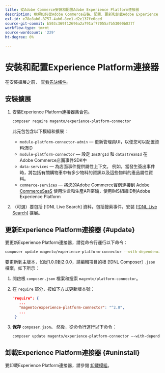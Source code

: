 ```yaml
---
title: 從Adobe Commerce安裝和配置Adobe Experience Platform連接器
description: 瞭解如何從Adobe Commerce安裝、配置、更新和卸載Adobe Experience Platform連接器。
exl-id: e78e8ab0-8757-4ab6-8ee1-d2e137fe6ced
source-git-commit: b503c369f12696a2a791af77055a7b53000b827f
workflow-type: tm+mt
source-wordcount: '229'
ht-degree: 0%

---
```


# 安裝和配置Experience Platform連接器

在安裝擴展之前， [查看先決條件](overview.md#prereqs)。

## 安裝擴展

1. 安裝Experience Platform連接器集合包。

   ```bash
   composer require magento/experience-platform-connector
   ```

   此元包包含以下模組和擴展：

   * `module-platform-connector-admin`  — 更新管理員UI，以便您可以配置資料流ID
   * `module-platform-connector`  — 設定 `ImsOrgId` 和 `datastreamId` 在Adobe Commerce店面事件SDK中
   * `data-services`  — 為店面事件提供屬性上下文。 例如，當發生簽出事件時，將包括有關購物車中有多少物料的資訊以及這些物料的產品屬性資料。
   * `commerce-services`  — 將您的Adobe Commerce實例連接到 [Adobe CommerceSaaS](../landing/saas.md) 使用沙盒和生產API密鑰，使用IMS組織ID到Adobe Experience Platform

1. （可選）要包括 [!DNL Live Search] 資料，包括搜索事件，安裝 [[!DNL Live Search]](../live-search/install.md) 擴展。

## 更新Experience Platform連接器 {#update}

要更新Experience Platform連接器，請從命令行運行以下命令：

```bash
composer update magento/experience-platform-connector --with-dependencies
```

要更新到主版本，如從1.0.0到2.0.0，請編輯項目的根 [!DNL Composer] `.json` 檔案，如下所示：

1. 開啟根 `composer.json` 檔案和搜索 `magento/platform-connector`。

1. 在 `require` 部分，按如下方式更新版本號：

   ```json
   "require": {
      ...
      "magento/experience-platform-connector": "^2.0",
      ...
    }
   ```

1. **保存** `composer.json`。 然後，從命令行運行以下命令：

   ```bash
   composer update magento/experience-platform-connector –-with-dependencies
   ```

## 卸載Experience Platform連接器 {#uninstall}

要卸載Experience Platform連接器，請參閱 [卸載模組](https://devdocs.magento.com/guides/v2.4/install-gde/install/cli/install-cli-uninstall-mods.html)。
